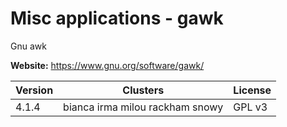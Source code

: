 # Misc applications - gawk

Gnu awk



**Website:** <https://www.gnu.org/software/gawk/>

| Version | Clusters | License |
| ------- | -------- | ------- |
| 4.1.4 | bianca irma milou rackham snowy | GPL v3 |

